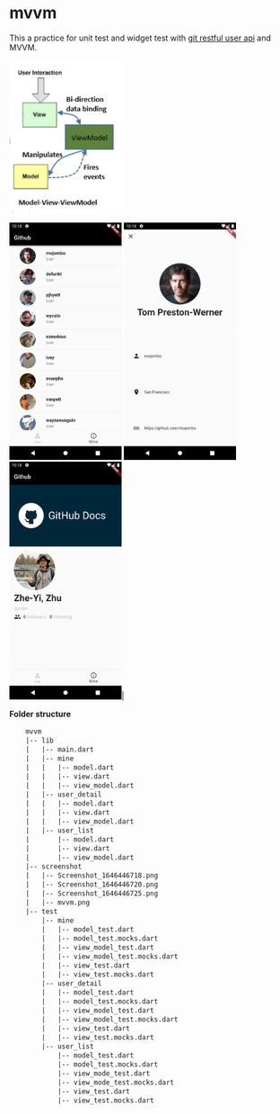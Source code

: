 # mvvm

This a practice for unit test and widget test with [git restful user api](https://docs.github.com/en/rest/reference/users#get-the-authenticated-user) and MVVM.

<img src="./screenshot/mvvm.png" width="200" />

<img src="./screenshot/Screenshot_1646446718.png" width="200" /> <img src="./screenshot/Screenshot_1646446720.png" width="200" /> <img src="./screenshot/Screenshot_1646446725.png" width="200" />|

**Folder structure**
```
    mvvm
    |-- lib
    |   |-- main.dart
    |   |-- mine
    |   |   |-- model.dart
    |   |   |-- view.dart
    |   |   |-- view_model.dart
    |   |-- user_detail
    |   |   |-- model.dart
    |   |   |-- view.dart
    |   |   |-- view_model.dart
    |   |-- user_list
    |       |-- model.dart
    |       |-- view.dart
    |       |-- view_model.dart
    |-- screenshot
    |   |-- Screenshot_1646446718.png
    |   |-- Screenshot_1646446720.png
    |   |-- Screenshot_1646446725.png
    |   |-- mvvm.png
    |-- test
        |-- mine
        |   |-- model_test.dart
        |   |-- model_test.mocks.dart
        |   |-- view_model_test.dart
        |   |-- view_model_test.mocks.dart
        |   |-- view_test.dart
        |   |-- view_test.mocks.dart
        |-- user_detail
        |   |-- model_test.dart
        |   |-- model_test.mocks.dart
        |   |-- view_model_test.dart
        |   |-- view_model_test.mocks.dart
        |   |-- view_test.dart
        |   |-- view_test.mocks.dart
        |-- user_list
            |-- model_test.dart
            |-- model_test.mocks.dart
            |-- view_mode_test.dart
            |-- view_mode_test.mocks.dart
            |-- view_test.dart
            |-- view_test.mocks.dart
```
